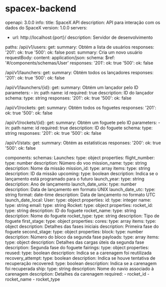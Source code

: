 # spacex-backend

openapi: 3.0.0
info:
  title: SpaceX API
  description: API para interação com os dados do SpaceX
  version: 1.0.0
servers:
  - url: http://localhost:{port}/
    description: Servidor de desenvolvimento

paths:
  /api/v1/users:
    get:
      summary: Obtém a lista de usuários
      responses:
        '201':
          ok: true
        '500':
          ok: false
    post:
      summary: Cria um novo usuário
      requestBody:
        content:
          application/json:
            schema:
              $ref: '#/components/schemas/User'
      responses:
        '201':
          ok: true
        '500':
          ok: false

  /api/v1/launchers:
    get:
      summary: Obtém todos os lançadores
      responses:
        '201':
          ok: true
        '500':
          ok: false

  /api/v1/launchers/{id}:
    get:
      summary: Obtém um lançador pelo ID
      parameters:
        - in: path
          name: id
          required: true
          description: ID do lançador
          schema:
            type: string
      responses:
        '201':
          ok: true
        '500':
          ok: false

  /api/v1/rockets:
    get:
      summary: Obtém todos os foguetes
      responses:
        '201':
          ok: true
        '500':
          ok: false

  /api/v1/rockets/{id}:
    get:
      summary: Obtém um foguete pelo ID
      parameters:
        - in: path
          name: id
          required: true
          description: ID do foguete
          schema:
            type: string
      responses:
        '201':
          ok: true
        '500':
          ok: false


  /api/v1/stats:
    get:
      summary: Obtém as estatísticas
      responses:
        '200':
          ok: true
        '500':
          ok: false

components:
  schemas:
    Launches:
      type: object
      properties:
        flight_number:
          type: number
          description: Número do voo
        mission_name:
          type: string
          description: Nome da missão
        mission_id:
          type: array
          items:
            type: string
          description: ID da missão
        upcoming:
          type: boolean
          description: Indica se o lançamento está programado para o futuro
        launch_year:
          type: string
          description: Ano de lançamento
        launch_date_unix:
          type: number
          description: Data de lançamento em formato UNIX
        launch_date_utc:
          type: string
          format: date-time
          description: Data de lançamento no formato UTC
        launch_date_local:
    User:
      type: object
      properties:
        id:
          type: integer
        name:
          type: string
        email:
          type: string
    Rocket:
      type: object
      properties:
        rocket_id:
          type: string
          description: ID do foguete
        rocket_name:
          type: string
          description: Nome do foguete
        rocket_type:
          type: string
          description: Tipo de foguete
        first_stage:
          type: object
          properties:
            cores:
              type: array
              items:
                type: object
              description: Detalhes das fases iniciais
          description: Primeira fase do foguete
        second_stage:
          type: object
          properties:
            block:
              type: number
              description: Número do bloco da segunda fase
            payloads:
              type: array
              items:
                type: object
              description: Detalhes das cargas úteis da segunda fase
          description: Segunda fase do foguete
        fairings:
          type: object
          properties:
            reused:
              type: boolean
              description: Indica se a carenagem foi reutilizada
            recovery_attempt:
              type: boolean
              description: Indica se houve tentativa de recuperação
            recovered:
              type: boolean
              description: Indica se a carenagem foi recuperada
            ship:
              type: string
              description: Nome do navio associado à carenagem
          description: Detalhes da carenagem
      required:
        - rocket_id
        - rocket_name
        - rocket_type
      

